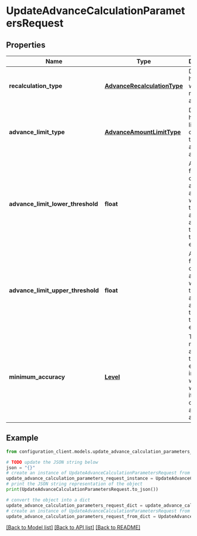 # UpdateAdvanceCalculationParametersRequest


## Properties

Name | Type | Description | Notes
------------ | ------------- | ------------- | -------------
**recalculation_type** | [**AdvanceRecalculationType**](AdvanceRecalculationType.md) | Defines how and if we will recalculate advances | [optional] 
**advance_limit_type** | [**AdvanceAmountLimitType**](AdvanceAmountLimitType.md) | Defines how we will limit the deviation of the new advance amount | [optional] 
**advance_limit_lower_threshold** | **float** | A threshold for decrease of advance amount that will update the advance amount if the threshold is exceeded. | [optional] 
**advance_limit_upper_threshold** | **float** | A threshold for increase of advance amount that will update the advance amount if the threshold is exceeded. | [optional] 
**minimum_accuracy** | [**Level**](Level.md) | The minimum accuracy of the estimated invoice would we   want to use it to calculate an advance amount. | [optional] 

## Example

```python
from configuration_client.models.update_advance_calculation_parameters_request import UpdateAdvanceCalculationParametersRequest

# TODO update the JSON string below
json = "{}"
# create an instance of UpdateAdvanceCalculationParametersRequest from a JSON string
update_advance_calculation_parameters_request_instance = UpdateAdvanceCalculationParametersRequest.from_json(json)
# print the JSON string representation of the object
print(UpdateAdvanceCalculationParametersRequest.to_json())

# convert the object into a dict
update_advance_calculation_parameters_request_dict = update_advance_calculation_parameters_request_instance.to_dict()
# create an instance of UpdateAdvanceCalculationParametersRequest from a dict
update_advance_calculation_parameters_request_from_dict = UpdateAdvanceCalculationParametersRequest.from_dict(update_advance_calculation_parameters_request_dict)
```
[[Back to Model list]](../README.md#documentation-for-models) [[Back to API list]](../README.md#documentation-for-api-endpoints) [[Back to README]](../README.md)


